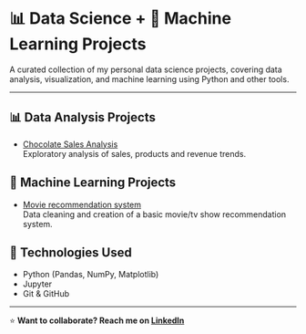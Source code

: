 # 📊 Data Science + 🤖 Machine Learning Projects

A curated collection of my personal data science projects, covering data analysis, visualization, and machine learning using Python and other tools.

---

## 📊 Data Analysis Projects

- [Chocolate Sales Analysis](Chocolate-sales-analysis)  
  Exploratory analysis of sales, products and revenue trends.

## 🤖 Machine Learning Projects
- [Movie recommendation system](https://github.com/maria-barros-dotcom/Portefolio/tree/main/Movie%20recommendation%20system)  
  Data cleaning and creation of a basic movie/tv show recommendation system.


## 🔧 Technologies Used

- Python (Pandas, NumPy, Matplotlib)
- Jupyter
- Git & GitHub

---
⭐ **Want to collaborate? Reach me on [LinkedIn](https://www.linkedin.com/in/maria-barros-0a42402b4/)**

 
